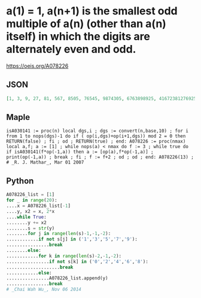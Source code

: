 # a\(1\) \= 1, a\(n\+1\) is the smallest odd multiple of a\(n\) \(other than a\(n\) itself\) in which the digits are alternately even and odd\.
https://oeis.org/A078226
## JSON
```JSON
[1, 3, 9, 27, 81, 567, 8505, 76545, 9874305, 6763898925, 41672381276925, 25432529276163496725, 6947294789656341278149816125, 2341412581496361870123890149638785410125]
```
## Maple
```Maple
isA030141 := proc(n) local dgs,i ; dgs := convert(n,base,10) ; for i from 1 to nops(dgs)-1 do if ( op(i,dgs)+op(i+1,dgs)) mod 2 = 0 then RETURN(false) ; fi ; od ; RETURN(true) ; end: A078226 := proc(nmax) local a,f; a := [1] ; while nops(a) < nmax do f := 3 ; while true do if isA030141(f*op(-1,a)) then a := [op(a),f*op(-1,a)] ; print(op(-1,a)) ; break ; fi ; f := f+2 ; od ; od ; end: A078226(13) ; # _R. J. Mathar_, Mar 01 2007
```
## Python
```Python
A078226_list = [1]
for _ in range(20):
....x = A078226_list[-1]
....y, x2 = x, 2*x
....while True:
........y += x2
........s = str(y)
........for j in range(len(s)-1,-1,-2):
............if not s[j] in ('1','3','5','7','9'):
................break
........else:
............for k in range(len(s)-2,-1,-2):
................if not s[k] in ('0','2','4','6','8'):
....................break
............else:
................A078226_list.append(y)
................break
# _Chai Wah Wu_, Nov 06 2014
```
